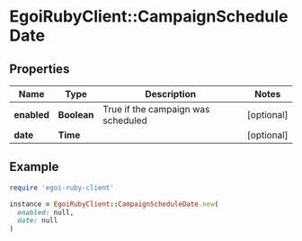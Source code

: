 # EgoiRubyClient::CampaignScheduleDate

## Properties

| Name | Type | Description | Notes |
| ---- | ---- | ----------- | ----- |
| **enabled** | **Boolean** | True if the campaign was scheduled | [optional] |
| **date** | **Time** |  | [optional] |

## Example

```ruby
require 'egoi-ruby-client'

instance = EgoiRubyClient::CampaignScheduleDate.new(
  enabled: null,
  date: null
)
```

